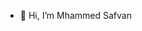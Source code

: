 - 👋 Hi, I’m Mhammed Safvan

<!---
Safvan-tsy/Safvan-tsy is a ✨ special ✨ repository because its `README.md` (this file) appears on your GitHub profile.
You can click the Preview link to take a look at your changes.
--->
